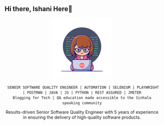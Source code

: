 ## Hi there, Ishani Here👋

<div align=center>
  
  <img style="margin-left:auto; margin-right:auto;" src="assets/img//girl.png" width="200" height="200"/>

  ` SENOIR SOFTWARE QUALITY ENGINEER | AUTOMATION | SELENIUM | PLAYWRIGHT | POSTMAN | JAVA | JS | PYTHON | REST ASSURED | JMETER`
<br>
  ` Blogging for Tech | QA education made accessible to the Sinhala speaking community `

  <p>Results-driven Senior Software Quality  Engineer with 5 years of experience in ensuring the delivery of high-quality software products.</p>
  
</div>







<!--
**nuwanthikaishani/nuwanthikaishani** is a ✨ _special_ ✨ repository because its `README.md` (this file) appears on your GitHub profile.

Here are some ideas to get you started:

- 🔭 I’m currently working on ...
- 🌱 I’m currently learning ...
- 👯 I’m looking to collaborate on ...
- 🤔 I’m looking for help with ...
- 💬 Ask me about ...
- 📫 How to reach me: ...
- 😄 Pronouns: ...
- ⚡ Fun fact: ...
-->
